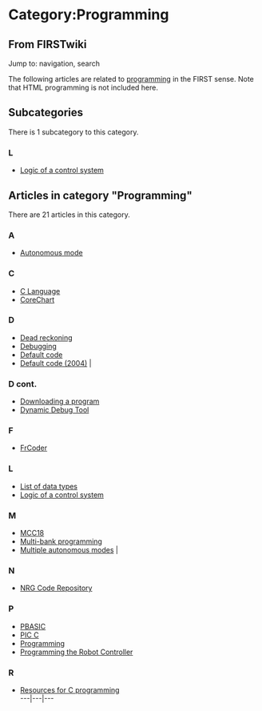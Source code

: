 # Category:Programming

## From FIRSTwiki

Jump to: navigation, search

The following articles are related to [programming](Programming "Programming") in the FIRST sense. Note that HTML programming is not included here.

## Subcategories

There is 1 subcategory to this category.

### L

- [Logic of a control system](Category:Logic_of_a_control_system "Category:Logic of a control system")

## Articles in category "Programming"

There are 21 articles in this category.

### A

- [Autonomous mode](Autonomous_mode "Autonomous mode")

### C

- [C Language](C_Language "C Language")
- [CoreChart](CoreChart "CoreChart")

### D

- [Dead reckoning](Dead_reckoning "Dead reckoning")
- [Debugging](Debugging "Debugging")
- [Default code](Default_code "Default code")
- [Default code (2004)](Default_code_%282004%29 "Default code \(2004\)") |

### D cont.

- [Downloading a program](Downloading_a_program "Downloading a program")
- [Dynamic Debug Tool](Dynamic_Debug_Tool "Dynamic Debug Tool")

### F

- [FrCoder](FrCoder "FrCoder")

### L

- [List of data types](List_of_data_types "List of data types")
- [Logic of a control system](Logic_of_a_control_system "Logic of a control system")

### M

- [MCC18](MCC18 "MCC18")
- [Multi-bank programming](Multi-bank_programming "Multi-bank programming")
- [Multiple autonomous modes](Multiple_autonomous_modes "Multiple autonomous modes") |

### N

- [NRG Code Repository](NRG_Code_Repository "NRG Code Repository")

### P

- [PBASIC](PBASIC "PBASIC")
- [PIC C](PIC_C "PIC C")
- [Programming](Programming "Programming")
- [Programming the Robot Controller](Programming_the_Robot_Controller "Programming the Robot Controller")

### R

- [Resources for C programming](Resources_for_C_programming "Resources for C programming")<br>
  ---|---|---
